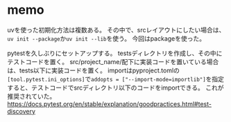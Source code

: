 # memo

uvを使った初期化方法は複数ある。
その中で、srcレイアウトにしたい場合は、`uv init --package`か`uv init --lib`を使う。
今回はpackageを使った。

pytestを久しぶりにセットアップする。
testsディレクトリを作成し、その中にテストコードを置く。
src/project_name/配下に実装コードを置いている場合は、tests以下に実装コードを置く。
importはpyproject.tomlの`[tool.pytest.ini_options]`で`addopts = ["--import-mode=importlib"]`を指定すると、テストコードでsrcディレクトリ以下のコードをimportできる。
これが推奨されていた。
<https://docs.pytest.org/en/stable/explanation/goodpractices.html#test-discovery>

